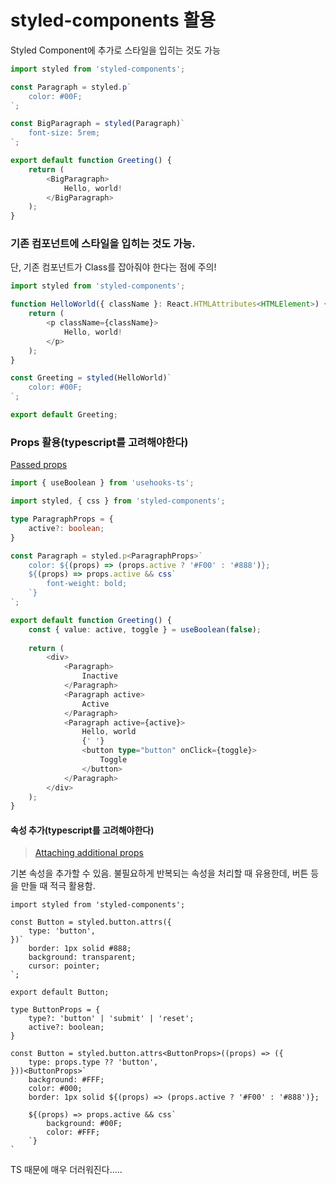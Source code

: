 # styled-components 활용

Styled Component에 추가로 스타일을 입히는 것도 가능

```typescript
import styled from 'styled-components';

const Paragraph = styled.p`
	color: #00F;
`;

const BigParagraph = styled(Paragraph)`
	font-size: 5rem;
`;

export default function Greeting() {
	return (
		<BigParagraph>
			Hello, world!
		</BigParagraph>
	);
}
```



### 기존 컴포넌트에 스타일을 입히는 것도 가능.&#x20;

단, 기존 컴포넌트가 Class를 잡아줘야 한다는 점에 주의!

```typescript
import styled from 'styled-components';

function HelloWorld({ className }: React.HTMLAttributes<HTMLElement>) {
	return (
		<p className={className}>
			Hello, world!
		</p>
	);
}

const Greeting = styled(HelloWorld)`
	color: #00F;
`;

export default Greeting;
```



### Props 활용(typescript를 고려해야한다)

[Passed props](https://styled-components.com/docs/basics#passed-props)



```typescript
import { useBoolean } from 'usehooks-ts';

import styled, { css } from 'styled-components';

type ParagraphProps = {
	active?: boolean;
}

const Paragraph = styled.p<ParagraphProps>`
	color: ${(props) => (props.active ? '#F00' : '#888')};
	${(props) => props.active && css`
		font-weight: bold;
	`}
`;

export default function Greeting() {
	const { value: active, toggle } = useBoolean(false);
	
	return (
		<div>
			<Paragraph>
				Inactive
			</Paragraph>
			<Paragraph active>
				Active
			</Paragraph>
			<Paragraph active={active}>
				Hello, world
				{' '}
				<button type="button" onClick={toggle}>
					Toggle
				</button>
			</Paragraph>
		</div>
	);
}
```



#### 속성 추가(typescript를 고려해야한다)

> [Attaching additional props](https://styled-components.com/docs/basics#attaching-additional-props)

기본 속성을 추가할 수 있음. 불필요하게 반복되는 속성을 처리할 때 유용한데, 버튼 등을 만들 때 적극 활용함.

```tsx
import styled from 'styled-components';

const Button = styled.button.attrs({
	type: 'button',
})`
	border: 1px solid #888;
	background: transparent;
	cursor: pointer;
`;

export default Button;
```

```tsx
type ButtonProps = {
    type?: 'button' | 'submit' | 'reset';
    active?: boolean;
}

const Button = styled.button.attrs<ButtonProps>((props) => ({
    type: props.type ?? 'button',
}))<ButtonProps>`
    background: #FFF;
    color: #000;
    border: 1px solid ${(props) => (props.active ? '#F00' : '#888')};
    
    ${(props) => props.active && css`
        background: #00F;
        color: #FFF;
    `}
`
```



TS 때문에 매우 더러워진다.....

